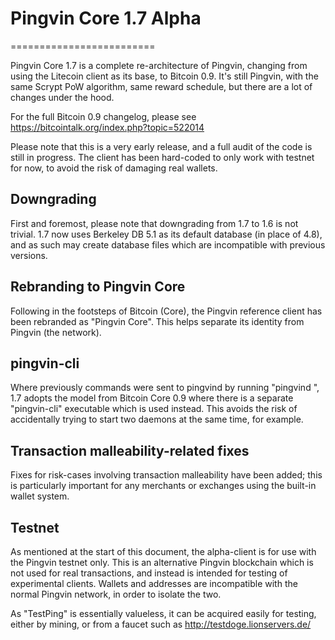 # Pingvin Core 1.7 Alpha
=========================

Pingvin Core 1.7 is a complete re-architecture of Pingvin, changing from
using the Litecoin client as its base, to Bitcoin 0.9. It's still Pingvin,
with the same Scrypt PoW algorithm, same reward schedule, but there are a 
lot of changes under the hood.


For the full Bitcoin 0.9 changelog, please see https://bitcointalk.org/index.php?topic=522014

Please note that this is a very early release, and a full audit of the code
is still in progress. The client has been hard-coded to only work with testnet
for now, to avoid the risk of damaging real wallets.


Downgrading
-----------

First and foremost, please note that downgrading from 1.7 to 1.6 is not trivial.
1.7 now uses Berkeley DB 5.1 as its default database (in place of 4.8), and as
such may create database files which are incompatible with previous versions.

Rebranding to Pingvin Core
---------------------------

Following in the footsteps of Bitcoin (Core), the Pingvin reference client
has been rebranded as "Pingvin Core". This helps separate its identity
from Pingvin (the network).

pingvin-cli
------------

Where previously commands were sent to pingvind by running
"pingvind <command>", 1.7 adopts the model from Bitcoin Core 0.9 where there is
a separate "pingvin-cli" executable which is used instead. This avoids the risk
of accidentally trying to start two daemons at the same time, for example.


Transaction malleability-related fixes
--------------------------------------

Fixes for risk-cases involving transaction malleability have been added; this
is particularly important for any merchants or exchanges using the built-in
wallet system. 

Testnet
-------

As mentioned at the start of this document, the alpha-client is for use with the
Pingvin testnet only. This is an alternative Pingvin blockchain which is
not used for real transactions, and instead is intended for testing of experimental
clients. Wallets and addresses are incompatible with the normal Pingvin
network, in order to isolate the two.

As "TestPing" is essentially valueless, it can be acquired easily for testing,
either by mining, or from a faucet such as http://testdoge.lionservers.de/
